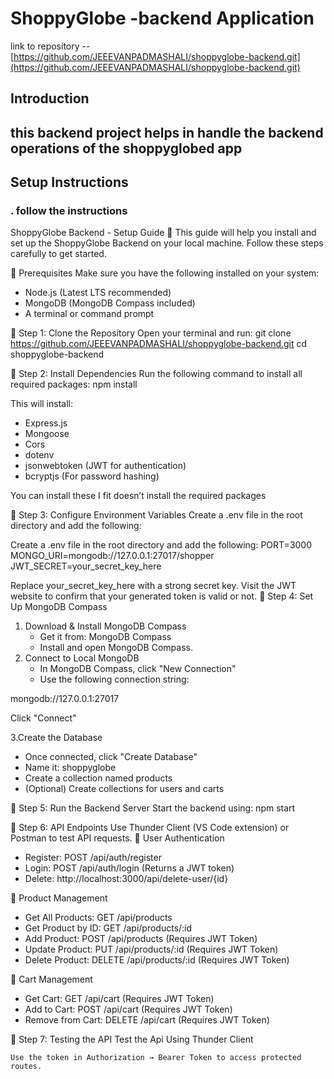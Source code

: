 # **ShoppyGlobe -backend Application**  

link to repository --[https://github.com/JEEEVANPADMASHALI/shoppyglobe-backend.git](https://github.com/JEEEVANPADMASHALI/shoppyglobe-backend.git)
## **Introduction**  
this backend project helps in handle the backend operations of the shoppyglobed app 
---

## **Setup Instructions**  

### **. follow the instructions** 

ShoppyGlobe Backend - Setup Guide 🚀
This guide will help you install and set up the ShoppyGlobe Backend on your local machine. Follow these steps carefully to get started.

📌 Prerequisites
Make sure you have the following installed on your system:
* Node.js (Latest LTS recommended)
* MongoDB (MongoDB Compass included)
* A terminal or command prompt

📌 Step 1: Clone the Repository
Open your terminal and run:
git clone https://github.com/JEEEVANPADMASHALI/shoppyglobe-backend.git
cd shoppyglobe-backend

📌 Step 2: Install Dependencies
Run the following command to install all required packages:
npm install

This will install:
* Express.js
* Mongoose
* Cors
* dotenv
* jsonwebtoken (JWT for authentication)
* bcryptjs (For password hashing) 
  
You can install these I fit doesn’t install the required packages 

📌 Step 3: Configure Environment Variables
Create a .env file in the root directory and add the following:

Create a .env file in the root directory and add the following:
PORT=3000
MONGO_URI=mongodb://127.0.0.1:27017/shopper
JWT_SECRET=your_secret_key_here

Replace your_secret_key_here with a strong secret key.  Visit the JWT website to confirm that your generated token is valid or not.
📌 Step 4: Set Up MongoDB Compass
1. Download & Install MongoDB Compass
    * Get it from: MongoDB Compass
    * Install and open MongoDB Compass.
2. Connect to Local MongoDB
    * In MongoDB Compass, click "New Connection"
    * Use the following connection string:

mongodb://127.0.0.1:27017 

Click "Connect"

   3.Create the Database
* Once connected, click "Create Database"
* Name it: shoppyglobe
* Create a collection named products
* (Optional) Create collections for users and carts

📌 Step 5: Run the Backend Server
     Start the backend using:
       npm start
     
📌 Step 6: API Endpoints
Use Thunder Client (VS Code extension) or Postman to test API requests.
🔹 User Authentication
* Register: POST /api/auth/register
* Login: POST /api/auth/login (Returns a JWT token)
* Delete: http://localhost:3000/api/delete-user/{id}


🔹 Product Management
* Get All Products: GET /api/products
* Get Product by ID: GET /api/products/:id
* Add Product: POST /api/products (Requires JWT Token)
* Update Product: PUT /api/products/:id (Requires JWT Token)
* Delete Product: DELETE /api/products/:id (Requires JWT Token)


🔹 Cart Management
* Get Cart: GET /api/cart (Requires JWT Token)
* Add to Cart: POST /api/cart (Requires JWT Token)
* Remove from Cart: DELETE /api/cart (Requires JWT Token)

📌 Step 7: Testing the API
   Test the Api Using Thunder Client 

    Use the token in Authorization → Bearer Token to access protected routes.

